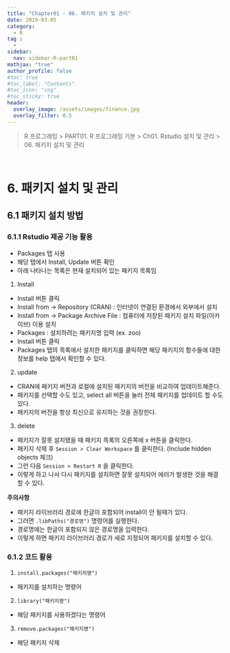 ```yaml
---
title: "Chapter01 - 06. 패키지 설치 및 관리"
date: 2019-03-05
category:
  - R
tag :
  -
sidebar:
  nav: sidebar-R-part01
mathjax: "true"
author_profile: false
#toc: true
#toc_label: "Contents"
#toc_icon: "cog"
#toc_sticky: true
header:
  overlay_image: /assets/images/finance.jpg
  overlay_filter: 0.5
---
```

> R 프로그래밍 > PART01. R 프로그래밍 기본 > Ch01. Rstudio 설치 및 관리 > 06. 패키지 설치 및 관리

<br>

# 6. 패키지 설치 및 관리

## 6.1 패키지 설치 방법

### 6.1.1 Rstudio 제공 기능 활용

- Packages 탭 사용
- 해당 탭에서 Install, Update 버튼 확인
- 아래 나타나는 목록은 현재 설치되어 있는 패키지 목록임

1) Install  

- Install 버튼 클릭
- Install from -> Repository (CRAN) : 인터넷이 연결된 환경에서 외부에서 설치
- Install from -> Package Archive File : 컴퓨터에 저장된 패키지 설치 파일(아카이브) 이용 설치
- Packages : 설치하려는 패키지명 입력 (ex. zoo)
- Install 버튼 클릭
- Packages 탭의 목록에서 설치한 패키지를 클릭하면 해당 패키지의 함수들에 대한 정보를 help 탭에서 확인할 수 있다.

2) update  

- CRAN에 패키지 버전과 로컬에 설치된 패키지의 버전을 비교하여 업데이트해준다.
- 패키지를 선택할 수도 있고, select all 버튼을 눌러 전체 패키지를 업데이트 할 수도 있다.
- 패키지의 버전을 항상 최신으로 유지하는 것을 권장한다.

3) delete  

- 패키지가 잘못 설치됐을 때 패키지 목록의 오른쪽에 x 버튼을 클릭한다.
- 패키지 삭제 후 `Session > Clear Workspace` 를 클릭한다. (Include hidden objects 체크)
- 그런 다음 `Session > Restart R` 을 클릭한다.
- 이렇게 하고 나서 다시 패키지를 설치하면 잘못 설치되어 에러가 발생한 것을 해결할 수 있다.

**주의사항**

- 패키지 라이브러리 경로에 한글이 포함되어 install이 안 될때가 있다.
- 그러면 `.libPaths("경로명")` 명령어를 실행한다.
- 경로명에는 한글이 포함되지 않은 경로명을 입력한다.
- 이렇게 하면 패키지 라이브러리 경로가 새로 지정되어 패키지를 설치할 수 있다.

### 6.1.2 코드 활용

1) `install.packages("패키지명")`  

- 패키지를 설치하는 명령어

2) `library("패키지명")`  

- 해당 패키지를 사용하겠다는 명령어

3) `remove.packages("패키지명")`  

- 해당 패키지 삭제
